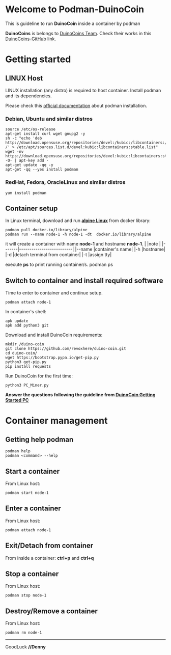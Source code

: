 # Welcome to Podman-DuinoCoin 
This is guideline to run **DuinoCoin** inside a container by podman

**DuinoCoins** is belongs to [DuinoCoins Team](https://duinocoin.com/team).
Check their works in this [DuinoCoins-GitHub](https://github.com/revoxhere/duino-coin) link.


# Getting started
## LINUX Host
LINUX installation (any distro) is required to host container.
Install podman and its dependencies.

Please check this [official documentation](https://podman.io/getting-started/installation) about podman installation.

### Debian, Ubuntu and similar distros

    source /etc/os-release
    apt-get install curl wget gnupg2 -y
    sh -c "echo 'deb http://download.opensuse.org/repositories/devel:/kubic:/libcontainers:/stable/xUbuntu_${VERSION_ID}/ /' > /etc/apt/sources.list.d/devel:kubic:libcontainers:stable.list"
    wget -nv https://download.opensuse.org/repositories/devel:kubic:libcontainers:stable/xUbuntu_${VERSION_ID}/Release.key -O- | apt-key add -
    apt-get update -qq -y
    apt-get -qq --yes install podman
    

### RedHat, Fedora, OracleLinux and similar distros

    yum install podman

## Container setup
In Linux terminal, download and run [**alpine Linux**](https://alpinelinux.org/) from docker library:
	
	podman pull docker.io/library/alpine
	podman run --name node-1 -h node-1 -dt  docker.io/library/alpine

it will create a container with name **node-1** and hostname **node-1**.
|       |note                      |
|-------|--------------------------|
|--name |container's name|
|-h |hostname|
|-d |detach terminal from container|
|-t |assign tty|

execute **ps** to print running container/s.
    podman ps

## Switch to container and install required software
Time to enter to container and continue setup.

    podman attach node-1

In container's shell:

    apk update
    apk add python3 git

Download and install DuinoCoin requirements:

    mkdir /duino-coin
    git clone https://github.com/revoxhere/duino-coin.git
    cd duino-coin/
    wget https://bootstrap.pypa.io/get-pip.py
    python3 get-pip.py 
    pip install requests

Run DuinoCoin for the first time:

    python3 PC_Miner.py 

**Answer the questions following the guideline from [DuinoCoin Getting Started PC](https://duinocoin.com/getting-started#computer)**

# Container management
## Getting help podman
    podman help
    podman <command> --help

## Start a container
From Linux host:

    podman start node-1

## Enter a container
From Linux host:

    podman attach node-1

## Exit/Detach from container
From inside a container:
    **ctrl+p** and **ctrl+q**

## Stop a container
From Linux host:

    podman stop node-1

## Destroy/Remove a container
From Linux host:

    podman rm node-1


___
GoodLuck
**//Denny**

